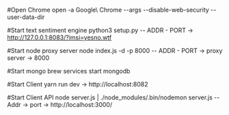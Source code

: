 #Open Chrome
open -a Google\ Chrome --args --disable-web-security --user-data-dir

#Start text sentiment engine
python3 setup.py
-- ADDR - PORT -> http://127.0.0.1:8083/?imsi=yesno.wtf

#Start node proxy server
node index.js -d -p 8000
-- ADDR - PORT -> proxy server -> 8000

#Start mongo
brew services start mongodb

#Start Client 
yarn run dev -> http://localhost:8082

#Start Client API
node server.js | ./node_modules/.bin/nodemon server.js
-- Addr -> port -> http://localhost:3000/



